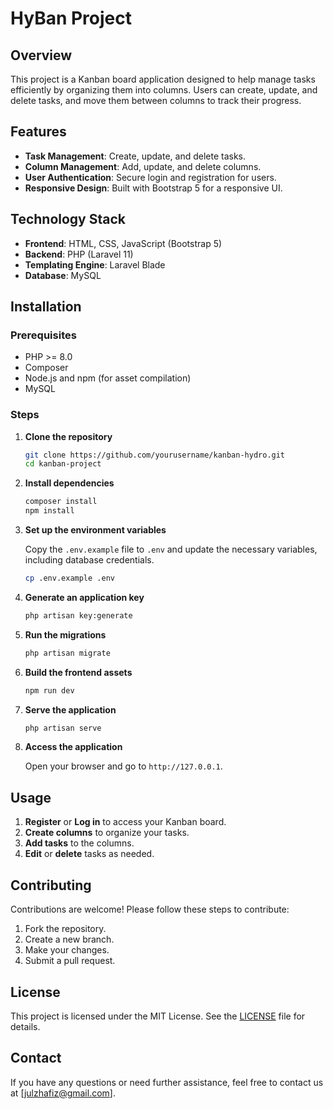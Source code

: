 # HyBan Project

## Overview

This project is a Kanban board application designed to help manage tasks efficiently by organizing them into columns. Users can create, update, and delete tasks, and move them between columns to track their progress.

## Features

- **Task Management**: Create, update, and delete tasks.
- **Column Management**: Add, update, and delete columns.
- **User Authentication**: Secure login and registration for users.
- **Responsive Design**: Built with Bootstrap 5 for a responsive UI.

## Technology Stack

- **Frontend**: HTML, CSS, JavaScript (Bootstrap 5)
- **Backend**: PHP (Laravel 11)
- **Templating Engine**: Laravel Blade
- **Database**: MySQL

## Installation

### Prerequisites

- PHP >= 8.0
- Composer
- Node.js and npm (for asset compilation)
- MySQL

### Steps

1. **Clone the repository**
    ```sh
    git clone https://github.com/yourusername/kanban-hydro.git
    cd kanban-project
    ```

2. **Install dependencies**
    ```sh
    composer install
    npm install
    ```

3. **Set up the environment variables**

    Copy the `.env.example` file to `.env` and update the necessary variables, including database credentials.

    ```sh
    cp .env.example .env
    ```

4. **Generate an application key**
    ```sh
    php artisan key:generate
    ```

5. **Run the migrations**
    ```sh
    php artisan migrate
    ```

6. **Build the frontend assets**
    ```sh
    npm run dev
    ```

7. **Serve the application**
    ```sh
    php artisan serve
    ```

8. **Access the application**

    Open your browser and go to `http://127.0.0.1`.

## Usage

1. **Register** or **Log in** to access your Kanban board.
2. **Create columns** to organize your tasks.
3. **Add tasks** to the columns.
5. **Edit** or **delete** tasks as needed.

## Contributing

Contributions are welcome! Please follow these steps to contribute:

1. Fork the repository.
2. Create a new branch.
3. Make your changes.
4. Submit a pull request.

## License

This project is licensed under the MIT License. See the [LICENSE](LICENSE) file for details.

## Contact

If you have any questions or need further assistance, feel free to contact us at [julzhafiz@gmail.com].
